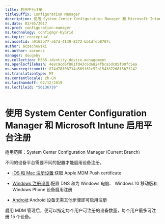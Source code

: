 ```yaml
---
title: 启用平台注册
titleSuffix: Configuration Manager
description: 使用 System Center Configuration Manager 和 Microsoft Intune 启用平台注册。
ms.date: 03/05/2017
ms.prod: configuration-manager
ms.technology: configmgr-hybrid
ms.topic: conceptual
ms.assetid: a9163b77-a67d-4139-8272-bb1dfdb8707c
author: aczechowski
ms.author: aaroncz
manager: dougeby
ms.collection: M365-identity-device-management
ms.openlocfilehash: 4e9c9cd6f881fd43c6d6824fbca5dc05f00fc5ea
ms.sourcegitcommit: 874d78f08714a509f61c52b154387268f5b73242
ms.translationtype: MT
ms.contentlocale: zh-CN
ms.lasthandoff: 02/12/2019
ms.locfileid: "56136739"
---
```

# <a name="enable-platform-enrollment-with-system-center-configuration-manager-and-microsoft-intune"></a>使用 System Center Configuration Manager 和 Microsoft Intune 启用平台注册

适用范围：System Center Configuration Manager (Current Branch)

不同的设备平台需要不同的配置才能启用设备注册。
  - [iOS 和 Mac 注册设置](enroll-hybrid-ios-mac.md):获取 Apple MDM Push certificate

  - [Windows 注册设置](enroll-hybrid-windows.md):配置 DNS 和为 Windows 电脑、 Windows 10 移动版和 Windows Phone 设备启用注册

  - [Android](enroll-hybrid-android.md):Android 设备无需其他步骤即可启用注册

启用 MDM 管理后，便可以指定每个用户可注册的设备数量，每个用户最多可注册 15 个设备。

